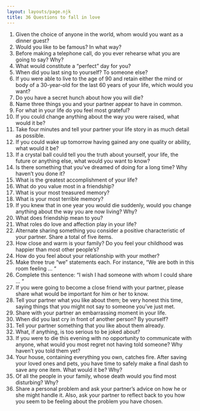```yaml
---
layout: layouts/page.njk
title: 36 Questions to fall in love
---
```


1. Given the choice of anyone in the world, whom would you want as a dinner guest?
1. Would you like to be famous? In what way?
1. Before making a telephone call, do you ever rehearse what you are going to say? Why?
1. What would constitute a “perfect” day for you?
1. When did you last sing to yourself? To someone else?
1. If you were able to live to the age of 90 and retain either the mind or body of a 30-year-old for the last 60 years of your life, which would you want?
1. Do you have a secret hunch about how you will die?
1. Name three things you and your partner appear to have in common.
1. For what in your life do you feel most grateful?
1. If you could change anything about the way you were raised, what would it be?
1. Take four minutes and tell your partner your life story in as much detail as possible.
1. If you could wake up tomorrow having gained any one quality or ability, what would it be?
1. If a crystal ball could tell you the truth about yourself, your life, the future or anything else, what would you want to know?
1. Is there something that you’ve dreamed of doing for a long time? Why haven’t you done it?
1. What is the greatest accomplishment of your life?
1. What do you value most in a friendship?
1. What is your most treasured memory?
1. What is your most terrible memory?
1. If you knew that in one year you would die suddenly, would you change anything about the way you are now living? Why?
1. What does friendship mean to you?
1. What roles do love and affection play in your life?
1. Alternate sharing something you consider a positive characteristic of your partner. Share a total of five items.
1. How close and warm is your family? Do you feel your childhood was happier than most other people’s?
1. How do you feel about your relationship with your mother?
1. Make three true “we” statements each. For instance, “We are both in this room feeling ... “
1. Complete this sentence: “I wish I had someone with whom I could share ... “
1. If you were going to become a close friend with your partner, please share what would be important for him or her to know.
1. Tell your partner what you like about them; be very honest this time, saying things that you might not say to someone you’ve just met.
1. Share with your partner an embarrassing moment in your life.
1. When did you last cry in front of another person? By yourself?
1. Tell your partner something that you like about them already.
1. What, if anything, is too serious to be joked about?
1. If you were to die this evening with no opportunity to communicate with anyone, what would you most regret not having told someone? Why haven’t you told them yet?
1. Your house, containing everything you own, catches fire. After saving your loved ones and pets, you have time to safely make a final dash to save any one item. What would it be? Why?
1. Of all the people in your family, whose death would you find most disturbing? Why?
1. Share a personal problem and ask your partner’s advice on how he or she might handle it. Also, ask your partner to reflect back to you how you seem to be feeling about the problem you have chosen.
